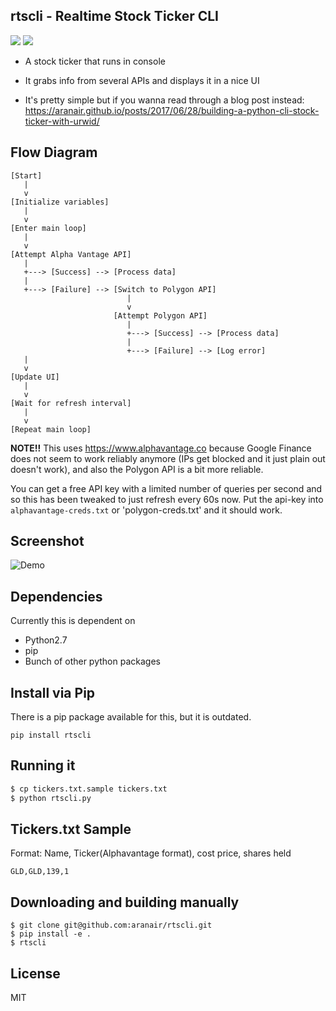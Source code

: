 ## rtscli - Realtime Stock Ticker CLI
<a target="_blank" href="https://opensource.org/licenses/MIT" title="License: MIT"><img src="https://img.shields.io/badge/License-MIT-blue.svg"></a> <a target="_blank" href="http://makeapullrequest.com" title="PRs Welcome"><img src="https://img.shields.io/badge/PRs-welcome-brightgreen.svg"></a>

- A stock ticker that runs in console

- It grabs info from several APIs and displays it in a nice UI

- It's pretty simple but if you wanna read through a blog post instead: https://aranair.github.io/posts/2017/06/28/building-a-python-cli-stock-ticker-with-urwid/

## Flow Diagram

```
[Start]
   |
   v
[Initialize variables]
   |
   v
[Enter main loop]
   |
   v
[Attempt Alpha Vantage API]
   |
   +---> [Success] --> [Process data]
   |
   +---> [Failure] --> [Switch to Polygon API]
                          |
                          v
                       [Attempt Polygon API]
                          |
                          +---> [Success] --> [Process data]
                          |
                          +---> [Failure] --> [Log error]
   |
   v
[Update UI]
   |
   v
[Wait for refresh interval]
   |
   v
[Repeat main loop]
```

**NOTE!!**
This uses https://www.alphavantage.co because Google Finance does not seem to work reliably anymore (IPs get blocked and it just plain out doesn't work), and also the Polygon API is a bit more reliable.

You can get a free API key with a limited number of queries per second and so this has been tweaked to just refresh every 60s now. Put the api-key into `alphavantage-creds.txt` or 'polygon-creds.txt' and it should work.

## Screenshot

![Demo](https://github.com/aranair/rtscli/blob/master/rtscli-demo.png?raw=true "Demo")

## Dependencies

Currently this is dependent on

- Python2.7
- pip
- Bunch of other python packages

## Install via Pip
There is a pip package available for this, but it is outdated.
```
pip install rtscli
```

## Running it

```bash
$ cp tickers.txt.sample tickers.txt
$ python rtscli.py
```

## Tickers.txt Sample

Format: Name, Ticker(Alphavantage format), cost price, shares held

```
GLD,GLD,139,1
```

## Downloading and building manually

```
$ git clone git@github.com:aranair/rtscli.git
$ pip install -e .
$ rtscli
```

## License

MIT
